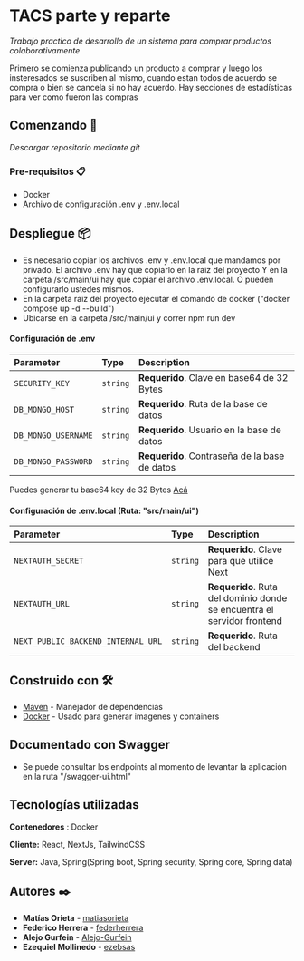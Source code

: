 # TACS parte y reparte

_Trabajo practico de desarrollo de un sistema para comprar productos colaborativamente_

Primero se comienza publicando un producto a comprar y luego los insteresados se suscriben al mismo, cuando estan todos de acuerdo se compra o bien se cancela si no hay acuerdo. Hay secciones de estadísticas para ver como fueron las compras

## Comenzando 🚀

_Descargar repositorio mediante git_


### Pre-requisitos 📋

* Docker
* Archivo de configuración .env y .env.local


## Despliegue 📦

* Es necesario copiar los archivos .env y .env.local que mandamos por privado.
El archivo .env hay que copiarlo en la raiz del proyecto
Y en la carpeta /src/main/ui hay que copiar el archivo .env.local. O pueden configurarlo ustedes mismos.
* En la carpeta raiz del proyecto ejecutar el comando de docker ("docker compose up -d --build")
* Ubicarse en la carpeta /src/main/ui y correr npm run dev

#### Configuración de .env

| Parameter | Type     | Description                |
| :-------- | :------- | :------------------------- |
| `SECURITY_KEY` | `string` | **Requerido**. Clave en base64 de 32 Bytes |
| `DB_MONGO_HOST` | `string` | **Requerido**. Ruta de la base de datos |
| `DB_MONGO_USERNAME` | `string` | **Requerido**. Usuario en la base de datos |
| `DB_MONGO_PASSWORD` | `string` | **Requerido**. Contraseña de la base de datos |

Puedes generar tu base64 key de 32 Bytes [Acá](https://generate.plus/en/base64)

#### Configuración de .env.local (Ruta: "src/main/ui")


| Parameter | Type     | Description                |
| :-------- | :------- | :------------------------- |
| `NEXTAUTH_SECRET` | `string` | **Requerido**. Clave para que utilice Next |
| `NEXTAUTH_URL` | `string` | **Requerido**. Ruta del dominio donde se encuentra el servidor frontend |
| `NEXT_PUBLIC_BACKEND_INTERNAL_URL` | `string` | **Requerido**. Ruta del backend 



## Construido con 🛠️


* [Maven](https://maven.apache.org/) - Manejador de dependencias
* [Docker](https://docker.com/) - Usado para generar imagenes y containers


## Documentado con Swagger

* Se puede consultar los endpoints al momento de levantar la aplicación en la ruta "/swagger-ui.html"


## Tecnologías utilizadas

**Contenedores** : Docker

**Cliente:** React, NextJs, TailwindCSS

**Server:** Java, Spring(Spring boot, Spring security, Spring core, Spring data)


## Autores ✒️


* **Matías Orieta**   - [matiasorieta](https://github.com/matiasorieta)
* **Federico Herrera**  - [federherrera](https://github.com/federherrera)
* **Alejo Gurfein** - [Alejo-Gurfein](https://github.com/Alejo-Gurfein)
* **Ezequiel Mollinedo** - [ezebsas](https://github.com/ezebsas)

